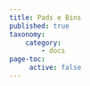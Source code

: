 ```yaml
---
title: Pads e Bins
published: true
taxonomy:
    category:
        - docs
page-toc:
     active: false
---
```


<br>
